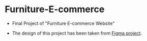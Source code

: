 # Furniture-E-commerce
- Final Project of "Furniture E-commerce Website"
* The design of this project has been taken from [Figma project](https://www.figma.com/proto/OooBNZsScXBwNTA60LOUfV/Furniture-E-commerce-Website-(Community)?node-id=170-1825&starting-point-node-id=1%3A2&show-proto-sidebar=1&t=9vgwKavKdVEiZs3m-1).
